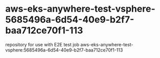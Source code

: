 # aws-eks-anywhere-test-vsphere-5685496a-6d54-40e9-b2f7-baa712ce70f1-113
repository for use with E2E test job aws-eks-anywhere-test-vsphere:5685496a-6d54-40e9-b2f7-baa712ce70f1-113
